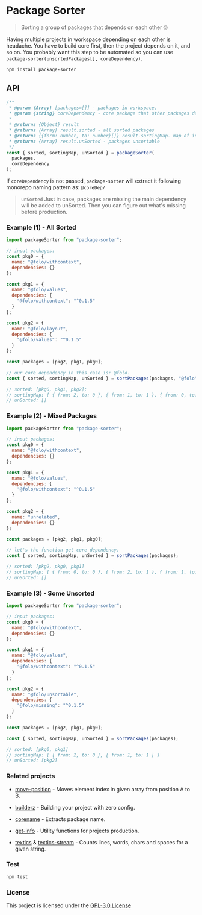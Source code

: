 # Package Sorter

> Sorting a group of packages that depends on each other :nerd_face:

Having multiple projects in workspace depending on each other is headache. You
have to build core first, then the project depends on it, and so on. You
probably want this step to be automated so you can use
`package-sorter(unsortedPackages[], coreDependency)`.

```bash
npm install package-sorter
```

## API

```js
/**
 * @param {Array} [packages=[]] - packages in workspace.
 * @param {string} coreDependency - core package that other packages depends on it.
 *
 * @returns {Object} result
 * @returns {Array} result.sorted - all sorted packages
 * @returns {{form: number, to: number}[]} result.sortingMap- map of indexes change due to sorting
 * @returns {Array} result.unSorted - packages unsortable
 */
const { sorted, sortingMap, unSorted } = packageSorter(
  packages,
  coreDependency
);
```

If `coreDependency` is not passed, `package-sorter` will extract it following
monorepo naming pattern as: `@coreDep/`

> `unSorted`
> Just in case, packages are missing the main dependency will be added to
> unSorted. Then you can figure out what's missing before production.

### Example (1) - All Sorted

```js
import packageSorter from "package-sorter";

// input packages:
const pkg0 = {
  name: "@folo/withcontext",
  dependencies: {}
};

const pkg1 = {
  name: "@folo/values",
  dependencies: {
    "@folo/withcontext": "^0.1.5"
  }
};

const pkg2 = {
  name: "@folo/layout",
  dependencies: {
    "@folo/values": "^0.1.5"
  }
};

const packages = [pkg2, pkg1, pkg0];

// our core dependency in this case is: @folo.
const { sorted, sortingMap, unSorted } = sortPackages(packages, "@folo");

// sorted: [pkg0, pkg1, pkg2];
// sortingMap: [ { from: 2, to: 0 }, { from: 1, to: 1 }, { from: 0, to: 2 } ]
// unSorted: []
```

### Example (2) - Mixed Packages

```js
import packageSorter from "package-sorter";

// input packages:
const pkg0 = {
  name: "@folo/withcontext",
  dependencies: {}
};

const pkg1 = {
  name: "@folo/values",
  dependencies: {
    "@folo/withcontext": "^0.1.5"
  }
};

const pkg2 = {
  name: "unrelated",
  dependencies: {}
};

const packages = [pkg2, pkg1, pkg0];

// let's the function get core dependency.
const { sorted, sortingMap, unSorted } = sortPackages(packages);

// sorted: [pkg2, pkg0, pkg1]
// sortingMap: [ { from: 0, to: 0 }, { from: 2, to: 1 }, { from: 1, to: 2 } ]
// unSorted: []
```

### Example (3) - Some Unsorted

```js
import packageSorter from "package-sorter";

// input packages:
const pkg0 = {
  name: "@folo/withcontext",
  dependencies: {}
};

const pkg1 = {
  name: "@folo/values",
  dependencies: {
    "@folo/withcontext": "^0.1.5"
  }
};

const pkg2 = {
  name: "@folo/unsortable",
  dependencies: {
    "@folo/missing": "^0.1.5"
  }
};

const packages = [pkg2, pkg1, pkg0];

const { sorted, sortingMap, unSorted } = sortPackages(packages);

// sorted: [pkg0, pkg1]
// sortingMap: [ { from: 2, to: 0 }, { from: 1, to: 1 } ]
// unSorted: [pkg2]
```

### Related projects

- [move-position](https://github.com/jalal246/move-position) - Moves element
  index in given array from position A to B.

- [builderz](https://github.com/jalal246/builderz) - Building your project with zero config.

- [corename](https://github.com/jalal246/corename) - Extracts package name.

- [get-info](https://github.com/jalal246/get-info) - Utility functions for
  projects production.

- [textics](https://github.com/jalal246/textics) & [textics-stream](https://github.com/jalal246/textics-stream) - Counts lines, words, chars and spaces for a given string.

### Test

```sh
npm test
```

### License

This project is licensed under the [GPL-3.0 License](https://github.com/jalal246/packageSorter/blob/master/LICENSE)
